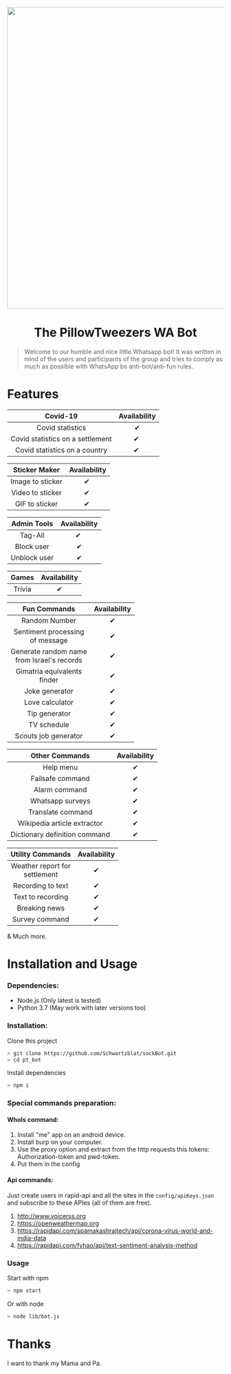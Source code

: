 <div align="center">
<img src="https://cdn.pixabay.com/photo/2016/08/08/10/49/watercolour-1578076_960_720.jpg" alt="" width="700" />

# The PillowTweezers WA Bot

</div>

> Welcome to our humble and nice little Whatsapp bot!
It was written in mind of the users and participants of the group and tries to comply as much as possible with WhatsApp bs anti-bot/anti-fun rules.

# Features

| Covid-19 | Availability |
| :------: | :----------: |
| Covid statistics | ✔ |
| Covid statistics on a settlement| ✔ ️|
| Covid statistics on a country| ✔ ️|

| Sticker Maker | Availability |
| :-----------: | :----------: |
| Image to sticker | ✔ ️|
| Video to sticker | ✔ ️|
| GIF to sticker | ✔ ️|

| Admin Tools | Availability |
| :-----------: | :----------: |
| Tag-All | ✔ ️|
| Block user | ✔ |
| Unblock user | ✔ |

| Games | Availability |
| :---: | :----------: |
| Trivia | ✔ |



| Fun Commands | Availability |
| :----------: | :----------: |
| Random Number | ✔ |
| Sentiment processing<br>of message | ✔ | 
| Generate random name<br>from Israel's records | ✔ | 
| Gimatria equivalents<br>finder | ✔ | 
| Joke generator | ✔ |
| Love calculator | ✔ |
| Tip generator | ✔ |
| TV schedule | ✔ |
| Scouts job generator | ✔ |

| Other Commands | Availability |
| :------------: | :----------: |
| Help menu | ✔ |
| Failsafe command | ✔ |
| Alarm command | ✔ |
| Whatsapp surveys | ✔ |
| Translate command | ✔ |
| Wikipedia article extractor | ✔ |
| Dictionary definition command | ✔ |

| Utility Commands | Availability |
| :--------------: | :----------: |
| Weather report for<br>settlement | ✔ |
| Recording to text | ✔ |
| Text to recording | ✔ |
| Breaking news | ✔ |
| Survey command | ✔ |
& Much more.
# Installation and Usage

### Dependencies:

- Node.js (Only latest is tested)
- Python 3.7 (May work with later versions too)

### Installation:

Clone this project

```bash
> git clone https://github.com/Schwartzblat/sockBot.git
> cd pt_bot
```

Install dependencies

```bash
> npm i
```


### Special commands preparation:
#### WhoIs command:
1. Install "me" app on an android device.
2. Install burp on your computer.
3. Use the proxy option and extract from the http requests this tokens: Authorization-token and pwd-token.
4. Put them in the config

#### Api commands:
Just create users in rapid-api and all the sites in the ```config/apiKeys.json```<br>
and subscribe to these APIes (all of them are free).
1. http://www.voicerss.org
2. https://openweathermap.org
3. https://rapidapi.com/spamakashrajtech/api/corona-virus-world-and-india-data
4. https://rapidapi.com/fyhao/api/text-sentiment-analysis-method


### Usage

Start with npm

```bash
> npm start
```

Or with node

```bash
> node lib/bot.js
```

# Thanks

I want to thank my Mama and Pa.
